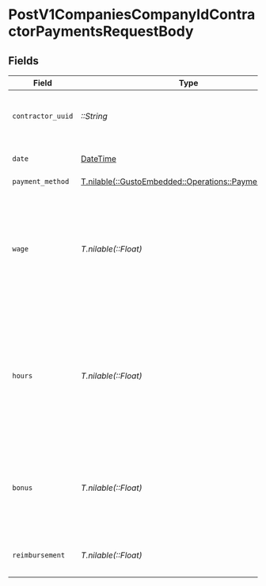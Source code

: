 # PostV1CompaniesCompanyIdContractorPaymentsRequestBody


## Fields

| Field                                                                                                               | Type                                                                                                                | Required                                                                                                            | Description                                                                                                         | Example                                                                                                             |
| ------------------------------------------------------------------------------------------------------------------- | ------------------------------------------------------------------------------------------------------------------- | ------------------------------------------------------------------------------------------------------------------- | ------------------------------------------------------------------------------------------------------------------- | ------------------------------------------------------------------------------------------------------------------- |
| `contractor_uuid`                                                                                                   | *::String*                                                                                                          | :heavy_check_mark:                                                                                                  | The contractor receiving the payment                                                                                |                                                                                                                     |
| `date`                                                                                                              | [DateTime](https://ruby-doc.org/stdlib-2.6.1/libdoc/date/rdoc/DateTime.html)                                        | :heavy_check_mark:                                                                                                  | Date of contractor payment                                                                                          | 2020-01-01                                                                                                          |
| `payment_method`                                                                                                    | [T.nilable(::GustoEmbedded::Operations::PaymentMethod)](../../models/operations/paymentmethod.md)                   | :heavy_minus_sign:                                                                                                  | N/A                                                                                                                 |                                                                                                                     |
| `wage`                                                                                                              | *T.nilable(::Float)*                                                                                                | :heavy_minus_sign:                                                                                                  | If the contractor is on a fixed wage, this is the fixed wage payment for the contractor, regardless of hours worked | 5000                                                                                                                |
| `hours`                                                                                                             | *T.nilable(::Float)*                                                                                                | :heavy_minus_sign:                                                                                                  | If the contractor is on an hourly wage, this is the number of hours that the contractor worked for the payment      | 40                                                                                                                  |
| `bonus`                                                                                                             | *T.nilable(::Float)*                                                                                                | :heavy_minus_sign:                                                                                                  | If the contractor is on an hourly wage, this is the bonus the contractor earned                                     | 500                                                                                                                 |
| `reimbursement`                                                                                                     | *T.nilable(::Float)*                                                                                                | :heavy_minus_sign:                                                                                                  | Reimbursed wages for the contractor                                                                                 | 20                                                                                                                  |